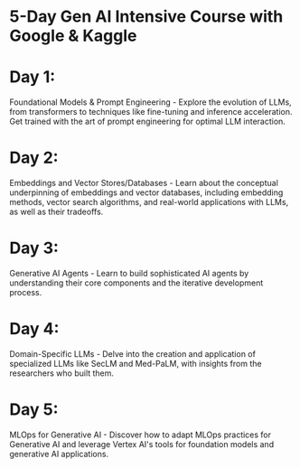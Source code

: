 # 5-Day Gen AI Intensive Course with Google & Kaggle

# Day 1:
Foundational Models & Prompt Engineering - Explore the evolution of LLMs, from transformers to techniques like fine-tuning and inference acceleration. Get trained with the art of prompt engineering for optimal LLM interaction.

# Day 2: 
Embeddings and Vector Stores/Databases - Learn about the conceptual underpinning of embeddings and vector databases, including embedding methods, vector search algorithms, and real-world applications with LLMs, as well as their tradeoffs.

# Day 3: 
Generative AI Agents - Learn to build sophisticated AI agents by understanding their core components and the iterative development process.

# Day 4: 
Domain-Specific LLMs - Delve into the creation and application of specialized LLMs like SecLM and Med-PaLM, with insights from the researchers who built them.

# Day 5: 
MLOps for Generative AI - Discover how to adapt MLOps practices for Generative AI and leverage Vertex AI's tools for foundation models and generative AI applications.
